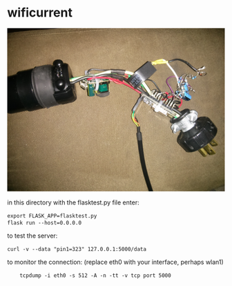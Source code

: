 # wificurrent
![picture of the hardware][hardware]

in this directory with the flasktest.py file enter:

	export FLASK_APP=flasktest.py
	flask run --host=0.0.0.0

to test the server:

	curl -v --data "pin1=323" 127.0.0.1:5000/data

to monitor the connection: (replace eth0 with your interface, perhaps wlan1)

        tcpdump -i eth0 -s 512 -A -n -tt -v tcp port 5000

[hardware]: ./hardware.jpg
